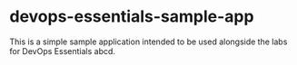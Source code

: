 # devops-essentials-sample-app ####

This is a simple sample application intended to be used alongside the labs for DevOps Essentials abcd.
